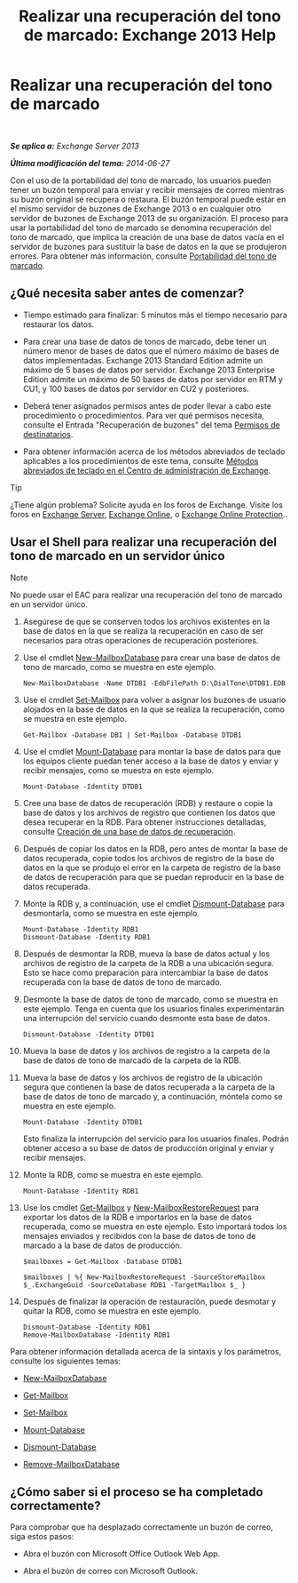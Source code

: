 ﻿---
title: 'Realizar una recuperación del tono de marcado: Exchange 2013 Help'
TOCTitle: Realizar una recuperación del tono de marcado
ms:assetid: 158817fa-4b17-4fa9-8341-a86609e6a388
ms:mtpsurl: https://technet.microsoft.com/es-es/library/Dd979810(v=EXCHG.150)
ms:contentKeyID: 51406478
ms.date: 05/22/2018
mtps_version: v=EXCHG.150
ms.translationtype: MT
---

# Realizar una recuperación del tono de marcado

 

_**Se aplica a:** Exchange Server 2013_

_**Última modificación del tema:** 2014-06-27_

Con el uso de la portabilidad del tono de marcado, los usuarios pueden tener un buzón temporal para enviar y recibir mensajes de correo mientras su buzón original se recupera o restaura. El buzón temporal puede estar en el mismo servidor de buzones de Exchange 2013 o en cualquier otro servidor de buzones de Exchange 2013 de su organización. El proceso para usar la portabilidad del tono de marcado se denomina recuperación del tono de marcado, que implica la creación de una base de datos vacía en el servidor de buzones para sustituir la base de datos en la que se produjeron errores. Para obtener más información, consulte [Portabilidad del tono de marcado](dial-tone-portability-exchange-2013-help.md).

## ¿Qué necesita saber antes de comenzar?

  - Tiempo estimado para finalizar: 5 minutos más el tiempo necesario para restaurar los datos.

  - Para crear una base de datos de tonos de marcado, debe tener un número menor de bases de datos que el número máximo de bases de datos implementadas. Exchange 2013 Standard Edition admite un máximo de 5 bases de datos por servidor. Exchange 2013 Enterprise Edition admite un máximo de 50 bases de datos por servidor en RTM y CU1, y 100 bases de datos por servidor en CU2 y posteriores.

  - Deberá tener asignados permisos antes de poder llevar a cabo este procedimiento o procedimientos. Para ver qué permisos necesita, consulte el Entrada "Recuperación de buzones" del tema [Permisos de destinatarios](recipients-permissions-exchange-2013-help.md).

  - Para obtener información acerca de los métodos abreviados de teclado aplicables a los procedimientos de este tema, consulte [Métodos abreviados de teclado en el Centro de administración de Exchange](keyboard-shortcuts-in-the-exchange-admin-center-exchange-online-protection-help.md).


> [!TIP]
> ¿Tiene algún problema? Solicite ayuda en los foros de Exchange. Visite los foros en <A href="https://go.microsoft.com/fwlink/p/?linkid=60612">Exchange Server</A>, <A href="https://go.microsoft.com/fwlink/p/?linkid=267542">Exchange Online</A>, o <A href="https://go.microsoft.com/fwlink/p/?linkid=285351">Exchange Online Protection</A>..



## Usar el Shell para realizar una recuperación del tono de marcado en un servidor único


> [!NOTE]
> No puede usar el EAC para realizar una recuperación del tono de marcado en un servidor único.



1.  Asegúrese de que se conserven todos los archivos existentes en la base de datos en la que se realiza la recuperación en caso de ser necesarios para otras operaciones de recuperación posteriores.

2.  Use el cmdlet [New-MailboxDatabase](https://technet.microsoft.com/es-es/library/aa997976\(v=exchg.150\)) para crear una base de datos de tono de marcado, como se muestra en este ejemplo.
    
        New-MailboxDatabase -Name DTDB1 -EdbFilePath D:\DialTone\DTDB1.EDB

3.  Use el cmdlet [Set-Mailbox](https://technet.microsoft.com/es-es/library/bb123981\(v=exchg.150\)) para volver a asignar los buzones de usuario alojados en la base de datos en la que se realiza la recuperación, como se muestra en este ejemplo.
    
        Get-Mailbox -Database DB1 | Set-Mailbox -Database DTDB1

4.  Use el cmdlet [Mount-Database](https://technet.microsoft.com/es-es/library/aa998871\(v=exchg.150\)) para montar la base de datos para que los equipos cliente puedan tener acceso a la base de datos y enviar y recibir mensajes, como se muestra en este ejemplo.
    
        Mount-Database -Identity DTDB1

5.  Cree una base de datos de recuperación (RDB) y restaure o copie la base de datos y los archivos de registro que contienen los datos que desea recuperar en la RDB. Para obtener instrucciones detalladas, consulte [Creación de una base de datos de recuperación](create-a-recovery-database-exchange-2013-help.md).

6.  Después de copiar los datos en la RDB, pero antes de montar la base de datos recuperada, copie todos los archivos de registro de la base de datos en la que se produjo el error en la carpeta de registro de la base de datos de recuperación para que se puedan reproducir en la base de datos recuperada.

7.  Monte la RDB y, a continuación, use el cmdlet [Dismount-Database](https://technet.microsoft.com/es-es/library/bb124936\(v=exchg.150\)) para desmontarla, como se muestra en este ejemplo.
    
        Mount-Database -Identity RDB1
        Dismount-Database -Identity RDB1

8.  Después de desmontar la RDB, mueva la base de datos actual y los archivos de registro de la carpeta de la RDB a una ubicación segura. Esto se hace como preparación para intercambiar la base de datos recuperada con la base de datos de tono de marcado.

9.  Desmonte la base de datos de tono de marcado, como se muestra en este ejemplo. Tenga en cuenta que los usuarios finales experimentarán una interrupción del servicio cuando desmonte esta base de datos.
    
        Dismount-Database -Identity DTDB1

10. Mueva la base de datos y los archivos de registro a la carpeta de la base de datos de tono de marcado de la carpeta de la RDB.

11. Mueva la base de datos y los archivos de registro de la ubicación segura que contienen la base de datos recuperada a la carpeta de la base de datos de tono de marcado y, a continuación, móntela como se muestra en este ejemplo.
    
        Mount-Database -Identity DTDB1
    
    Esto finaliza la interrupción del servicio para los usuarios finales. Podrán obtener acceso a su base de datos de producción original y enviar y recibir mensajes.

12. Monte la RDB, como se muestra en este ejemplo.
    
        Mount-Database -Identity RDB1

13. Use los cmdlet [Get-Mailbox](https://technet.microsoft.com/es-es/library/bb123685\(v=exchg.150\)) y [New-MailboxRestoreRequest](https://technet.microsoft.com/es-es/library/ff829875\(v=exchg.150\)) para exportar los datos de la RDB e importarlos en la base de datos recuperada, como se muestra en este ejemplo. Esto importará todos los mensajes enviados y recibidos con la base de datos de tono de marcado a la base de datos de producción.
    
        $mailboxes = Get-Mailbox -Database DTDB1
    
        $mailboxes | %{ New-MailboxRestoreRequest -SourceStoreMailbox $_.ExchangeGuid -SourceDatabase RDB1 -TargetMailbox $_ }

14. Después de finalizar la operación de restauración, puede desmotar y quitar la RDB, como se muestra en este ejemplo.
    
        Dismount-Database -Identity RDB1
        Remove-MailboxDatabase -Identity RDB1

Para obtener información detallada acerca de la sintaxis y los parámetros, consulte los siguientes temas:

  - [New-MailboxDatabase](https://technet.microsoft.com/es-es/library/aa997976\(v=exchg.150\))

  - [Get-Mailbox](https://technet.microsoft.com/es-es/library/bb123685\(v=exchg.150\))

  - [Set-Mailbox](https://technet.microsoft.com/es-es/library/bb123981\(v=exchg.150\))

  - [Mount-Database](https://technet.microsoft.com/es-es/library/aa998871\(v=exchg.150\))

  - [Dismount-Database](https://technet.microsoft.com/es-es/library/bb124936\(v=exchg.150\))

  - [Remove-MailboxDatabase](https://technet.microsoft.com/es-es/library/aa997931\(v=exchg.150\))

## ¿Cómo saber si el proceso se ha completado correctamente?

Para comprobar que ha desplazado correctamente un buzón de correo, siga estos pasos:

  - Abra el buzón con Microsoft Office Outlook Web App.

  - Abra el buzón de correo con Microsoft Outlook.

